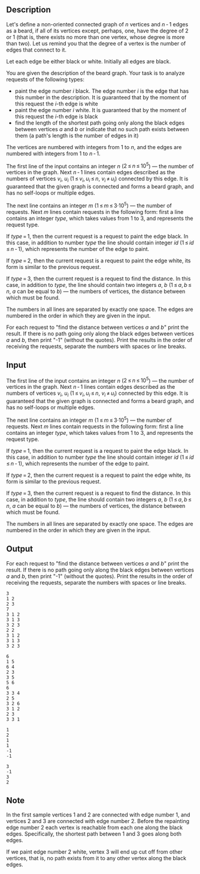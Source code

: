 ## Description

<div><p>Let's define a non-oriented connected graph of <span class="tex-span"><i>n</i></span> vertices and <span class="tex-span"><i>n</i> - 1</span> edges as a <span class="tex-font-style-it">beard</span>, if all of its vertices except, perhaps, one, have the degree of 2 or 1 (that is, there exists no more than one vertex, whose degree is more than two). Let us remind you that the degree of a vertex is the number of edges that connect to it. </p><p>Let each edge be either black or white. Initially all edges are black.</p><p>You are given the description of the beard graph. Your task is to analyze requests of the following types: </p><ul> <li> paint the edge number <span class="tex-span"><i>i</i></span> black. The edge number <span class="tex-span"><i>i</i></span> is the edge that has this number in the description. It is guaranteed that by the moment of this request the <span class="tex-span"><i>i</i></span>-th edge is white </li><li> paint the edge number <span class="tex-span"><i>i</i></span> white. It is guaranteed that by the moment of this request the <span class="tex-span"><i>i</i></span>-th edge is black </li><li> find the length of the shortest path going <span class="tex-font-style-bf">only along the black edges</span> between vertices <span class="tex-span"><i>a</i></span> and <span class="tex-span"><i>b</i></span> or indicate that no such path exists between them (a path's length is the number of edges in it) </li></ul><p>The vertices are numbered with integers from <span class="tex-span">1</span> to <span class="tex-span"><i>n</i></span>, and the edges are numbered with integers from <span class="tex-span">1</span> to <span class="tex-span"><i>n</i> - 1</span>.</p></div><div class="input-specification"><p>The first line of the input contains an integer <span class="tex-span"><i>n</i></span> (<span class="tex-span">2 ≤ <i>n</i> ≤ 10<sup class="upper-index">5</sup></span>) — the number of vertices in the graph. Next <span class="tex-span"><i>n</i> - 1</span> lines contain edges described as the numbers of vertices <span class="tex-span"><i>v</i><sub class="lower-index"><i>i</i></sub></span>, <span class="tex-span"><i>u</i><sub class="lower-index"><i>i</i></sub></span> (<span class="tex-span">1 ≤ <i>v</i><sub class="lower-index"><i>i</i></sub>, <i>u</i><sub class="lower-index"><i>i</i></sub> ≤ <i>n</i></span>, <span class="tex-span"><i>v</i><sub class="lower-index"><i>i</i></sub> ≠ <i>u</i><sub class="lower-index"><i>i</i></sub></span>) connected by this edge. It is guaranteed that the given graph is connected and forms a beard graph, and has no self-loops or multiple edges.</p><p>The next line contains an integer <span class="tex-span"><i>m</i></span> (<span class="tex-span">1 ≤ <i>m</i> ≤ 3·10<sup class="upper-index">5</sup></span>) — the number of requests. Next <span class="tex-span"><i>m</i></span> lines contain requests in the following form: first a line contains an integer <span class="tex-span"><i>type</i></span>, which takes values ​​from <span class="tex-span">1</span> to <span class="tex-span">3</span>, and represents the request type.</p><p>If <span class="tex-span"><i>type</i> = 1</span>, then the current request is a request to paint the edge black. In this case, in addition to number <span class="tex-span"><i>type</i></span> the line should contain integer <span class="tex-span"><i>id</i></span> (<span class="tex-span">1 ≤ <i>id</i> ≤ <i>n</i> - 1</span>), which represents the number of the edge to paint.</p><p>If <span class="tex-span"><i>type</i> = 2</span>, then the current request is a request to paint the edge white, its form is similar to the previous request.</p><p>If <span class="tex-span"><i>type</i> = 3</span>, then the current request is a request to find the distance. In this case, in addition to <span class="tex-span"><i>type</i></span>, the line should contain two integers <span class="tex-span"><i>a</i></span>, <span class="tex-span"><i>b</i></span> (<span class="tex-span">1 ≤ <i>a</i>, <i>b</i> ≤ <i>n</i></span>, <span class="tex-span"><i>a</i></span> can be equal to <span class="tex-span"><i>b</i></span>) — the numbers of vertices, the distance between which must be found.</p><p>The numbers in all lines are separated by exactly one space. The edges are numbered in the order in which they are given in the input.</p></div><div class="output-specification"><p>For each request to "find the distance between vertices <span class="tex-span"><i>a</i></span> and <span class="tex-span"><i>b</i></span>" print the result. If there is no path going only along the black edges between vertices <span class="tex-span"><i>a</i></span> and <span class="tex-span"><i>b</i></span>, then print "-1" (without the quotes). Print the results in the order of receiving the requests, separate the numbers with spaces or line breaks.</p></div>

## Input

<p>The first line of the input contains an integer <span class="tex-span"><i>n</i></span> (<span class="tex-span">2 ≤ <i>n</i> ≤ 10<sup class="upper-index">5</sup></span>) — the number of vertices in the graph. Next <span class="tex-span"><i>n</i> - 1</span> lines contain edges described as the numbers of vertices <span class="tex-span"><i>v</i><sub class="lower-index"><i>i</i></sub></span>, <span class="tex-span"><i>u</i><sub class="lower-index"><i>i</i></sub></span> (<span class="tex-span">1 ≤ <i>v</i><sub class="lower-index"><i>i</i></sub>, <i>u</i><sub class="lower-index"><i>i</i></sub> ≤ <i>n</i></span>, <span class="tex-span"><i>v</i><sub class="lower-index"><i>i</i></sub> ≠ <i>u</i><sub class="lower-index"><i>i</i></sub></span>) connected by this edge. It is guaranteed that the given graph is connected and forms a beard graph, and has no self-loops or multiple edges.</p><p>The next line contains an integer <span class="tex-span"><i>m</i></span> (<span class="tex-span">1 ≤ <i>m</i> ≤ 3·10<sup class="upper-index">5</sup></span>) — the number of requests. Next <span class="tex-span"><i>m</i></span> lines contain requests in the following form: first a line contains an integer <span class="tex-span"><i>type</i></span>, which takes values ​​from <span class="tex-span">1</span> to <span class="tex-span">3</span>, and represents the request type.</p><p>If <span class="tex-span"><i>type</i> = 1</span>, then the current request is a request to paint the edge black. In this case, in addition to number <span class="tex-span"><i>type</i></span> the line should contain integer <span class="tex-span"><i>id</i></span> (<span class="tex-span">1 ≤ <i>id</i> ≤ <i>n</i> - 1</span>), which represents the number of the edge to paint.</p><p>If <span class="tex-span"><i>type</i> = 2</span>, then the current request is a request to paint the edge white, its form is similar to the previous request.</p><p>If <span class="tex-span"><i>type</i> = 3</span>, then the current request is a request to find the distance. In this case, in addition to <span class="tex-span"><i>type</i></span>, the line should contain two integers <span class="tex-span"><i>a</i></span>, <span class="tex-span"><i>b</i></span> (<span class="tex-span">1 ≤ <i>a</i>, <i>b</i> ≤ <i>n</i></span>, <span class="tex-span"><i>a</i></span> can be equal to <span class="tex-span"><i>b</i></span>) — the numbers of vertices, the distance between which must be found.</p><p>The numbers in all lines are separated by exactly one space. The edges are numbered in the order in which they are given in the input.</p>

## Output

<p>For each request to "find the distance between vertices <span class="tex-span"><i>a</i></span> and <span class="tex-span"><i>b</i></span>" print the result. If there is no path going only along the black edges between vertices <span class="tex-span"><i>a</i></span> and <span class="tex-span"><i>b</i></span>, then print "-1" (without the quotes). Print the results in the order of receiving the requests, separate the numbers with spaces or line breaks.</p>





```input1
3
1 2
2 3
7
3 1 2
3 1 3
3 2 3
2 2
3 1 2
3 1 3
3 2 3

```




```input2
6
1 5
6 4
2 3
3 5
5 6
6
3 3 4
2 5
3 2 6
3 1 2
2 3
3 3 1

```




```output1
1
2
1
1
-1
-1

```




```output2
3
-1
3
2

```



## Note

<p>In the first sample vertices <span class="tex-span">1</span> and <span class="tex-span">2</span> are connected with edge number <span class="tex-span">1</span>, and vertices <span class="tex-span">2</span> and <span class="tex-span">3</span> are connected with edge number <span class="tex-span">2</span>. Before the repainting edge number <span class="tex-span">2</span> each vertex is reachable from each one along the black edges. Specifically, the shortest path between <span class="tex-span">1</span> and <span class="tex-span">3</span> goes along both edges.</p><p>If we paint edge number <span class="tex-span">2</span> white, vertex <span class="tex-span">3</span> will end up cut off from other vertices, that is, no path exists from it to any other vertex along the black edges.</p>
